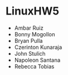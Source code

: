 # LinuxHW5
* Ambar Ruiz
* Bonny Mogollon
* Bryan Pulla 
* Czerinton Kunaraja
* John Stulich
* Napoleon Santana
* Rebecca Tobias
